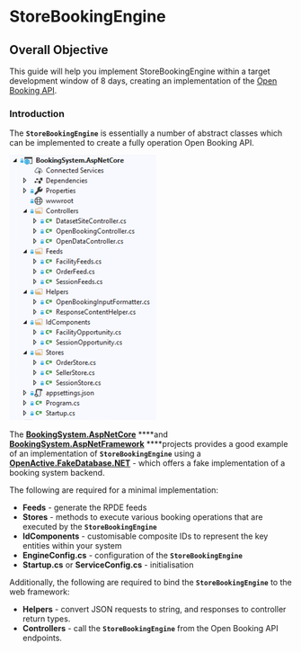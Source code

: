 # StoreBookingEngine

## Overall Objective

This guide will help you implement StoreBookingEngine within a target development window of 8 days, creating an implementation of the [Open Booking API](https://www.openactive.io/open-booking-api/EditorsDraft/).

### Introduction

The **`StoreBookingEngine`** is essentially a number of abstract classes which can be implemented to create a fully operation Open Booking API.

![Example implementation of StoreBookingEngine](../../.gitbook/assets/screenshot-2019-11-26-at-14.59.28.png)

The [**BookingSystem.AspNetCore**](https://github.com/openactive/OpenActive.Server.NET/tree/master/Examples/BookingSystem.AspNetCore) ****and [**BookingSystem.AspNetFramework**](https://github.com/openactive/OpenActive.Server.NET/tree/master/Examples/BookingSystem.AspNetFramework) ****projects provides a good example of an implementation of **`StoreBookingEngine`** using a [**OpenActive.FakeDatabase.NET**](https://github.com/openactive/OpenActive.Server.NET/tree/master/Fakes/OpenActive.FakeDatabase.NET) - which offers a fake implementation of a booking system backend.

The following are required for a minimal implementation:

* **Feeds** -  generate the RPDE feeds
* **Stores** - methods to execute various booking operations that are executed by the **`StoreBookingEngine`**
* **IdComponents** - customisable composite IDs to represent the key entities within your system
* **EngineConfig.cs** - configuration of the **`StoreBookingEngine`**
* **Startup.cs** or **ServiceConfig.cs** - initialisation

 Additionally, the following are required to bind the **`StoreBookingEngine`** to the web framework:

* **Helpers** - convert JSON requests to string, and responses to controller return types.
* **Controllers** - call the **`StoreBookingEngine`** from the Open Booking API endpoints.



